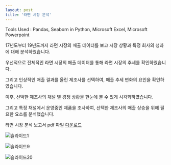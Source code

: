 ```yaml
---
layout: post
title: '라면 시장 분석'
---
```

   

Tools Used : Pandas, Seaborn in Python, Microsoft Excel, Microsoft Powerpoint   
   

17년도부터 19년도까지 라면 시장의 매출 데이터를 보고 시장 상황과 특정 회사의 성과에 대해 분석하였습니다.   
   
우선적으로 전체적인 라면 시장의 매출 데이터를 통해 라면 시장의 추세를 확인하였습니다.   
   
그리고 인상적인 매출 결과를 올린 제조사를 선택하여, 매출 추세 변화의 요인을 확인하였습니다.   
   
이후, 선택한 제조사의 채널 별 경쟁 상황을 한눈에 볼 수 있게 시각화하였습니다.   
   
그리고 특정 채널에서 운영중인 제품을 조사하여, 선택한 제조사의 매출 상승을 위해 필요한 요소를 분석했습니다.   
   
라면 시장 분석 보고서 pdf 파일 [다운로드][pdflink]
   
![슬라이드1](http://vanillapapaya.github.io/assets/img/projects/proj-ramen/Ramen_Market_Analysis_vanillapapaya/슬라이드3.jpg.)   
   
![슬라이드9](http://vanillapapaya.github.io/assets/img/projects/proj-ramen/Ramen_Market_Analysis_vanillapapaya/슬라이드9.jpg.)
   
![슬라이드20](http://vanillapapaya.github.io/assets/img/projects/proj-ramen/Ramen_Market_Analysis_vanillapapaya/슬라이드20.jpg.)
   

[pdflink]: http://vanillapapaya.github.io/assets/img/projects/proj-ramen/Ramen_Market_Analysis_vanillapapaya.pdf